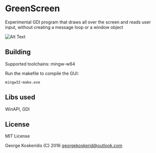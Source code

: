 # GreenScreen
Experimental GDI program that draws all over the screen and reads user input, without creating a message loop or a window object

![Alt Text](http://i.imgur.com/3abTwd1.gif)

## Building

Supported toolchains: mingw-w64

Run the makefile to compile the GUI:

    mingw32-make.exe
## Libs used

WinAPI, GDI


## License

MIT License

George Koskeridis (C) 2016 <georgekoskerid@outlook.com>
